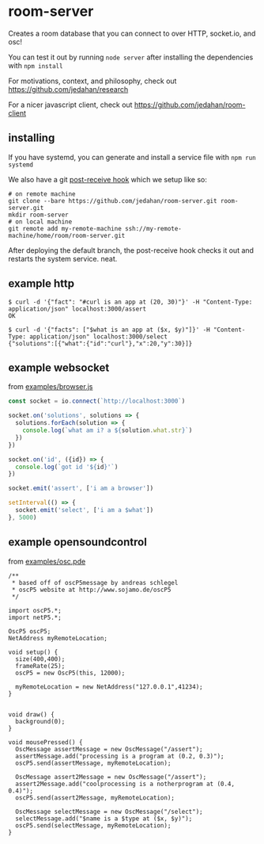 # room-server

Creates a room database that you can connect to over HTTP, socket.io, and osc!

You can test it out by running `node server` after installing the dependencies with `npm install`

For motivations, context, and philosophy, check out https://github.com/jedahan/research

For a nicer javascript client, check out https://github.com/jedahan/room-client

## installing

If you have systemd, you can generate and install a service file with `npm run systemd`

We also have a git [post-receive hook](./hooks/post-receive) which we setup like so:

    # on remote machine
    git clone --bare https://github.com/jedahan/room-server.git room-server.git
    mkdir room-server
    # on local machine
    git remote add my-remote-machine ssh://my-remote-machine/home/room/room-server.git

After deploying the default branch, the post-receive hook checks it out and restarts the system service. neat.

## example http

    $ curl -d '{"fact": "#curl is an app at (20, 30)"}' -H "Content-Type: application/json" localhost:3000/assert
    OK

    $ curl -d '{"facts": ["$what is an app at ($x, $y)"]}' -H "Content-Type: application/json" localhost:3000/select
    {"solutions":[{"what":{"id":"curl"},"x":20,"y":30}]}

## example websocket

from [examples/browser.js](examples/browser.js)

```javascript
const socket = io.connect(`http://localhost:3000`)

socket.on('solutions', solutions => {
  solutions.forEach(solution => {
    console.log(`what am i? a ${solution.what.str}`)
  })
})

socket.on('id', ({id}) => {
  console.log(`got id '${id}'`)
})

socket.emit('assert', ['i am a browser'])

setInterval(() => {
  socket.emit('select', ['i am a $what'])
}, 5000)
```

## example opensoundcontrol

from [examples/osc.pde](examples/osc.pde)

```processing
/**
 * based off of oscP5message by andreas schlegel
 * oscP5 website at http://www.sojamo.de/oscP5
 */

import oscP5.*;
import netP5.*;

OscP5 oscP5;
NetAddress myRemoteLocation;

void setup() {
  size(400,400);
  frameRate(25);
  oscP5 = new OscP5(this, 12000);

  myRemoteLocation = new NetAddress("127.0.0.1",41234);
}


void draw() {
  background(0);
}

void mousePressed() {
  OscMessage assertMessage = new OscMessage("/assert");
  assertMessage.add("processing is a program at (0.2, 0.3)");
  oscP5.send(assertMessage, myRemoteLocation);

  OscMessage assert2Message = new OscMessage("/assert");
  assert2Message.add("coolprocessing is a notherprogram at (0.4, 0.4)");
  oscP5.send(assert2Message, myRemoteLocation);

  OscMessage selectMessage = new OscMessage("/select");
  selectMessage.add("$name is a $type at ($x, $y)");
  oscP5.send(selectMessage, myRemoteLocation);
}
```
